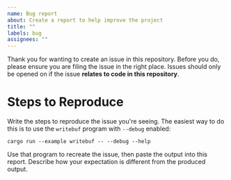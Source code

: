 ```yaml
---
name: Bug report
about: Create a report to help improve the project
title: ""
labels: bug
assignees: ""
---
```


Thank you for wanting to create an issue in this repository.
Before you do, please ensure you are filing the issue in the right place.
Issues should only be opened on if the issue **relates to code in this repository**.

# Steps to Reproduce

Write the steps to reproduce the issue you're seeing.
The easiest way to do this is to use the `writebuf` program with `--debug` enabled:

```shell
cargo run --example writebuf -- --debug --help
```

Use that program to recreate the issue, then paste the output into this report.
Describe how your expectation is different from the produced output.

